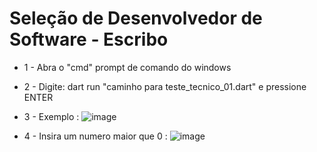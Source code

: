 # Seleção de Desenvolvedor de Software - Escribo


-  1 - Abra o "cmd" prompt de comando do windows

-  2 - Digite: dart run "caminho para teste_tecnico_01.dart" e pressione ENTER
  
-  3 - Exemplo : ![image](https://user-images.githubusercontent.com/39925526/150026651-6a6985da-adfa-42f2-9a53-d6febaa9cbb8.png)
  
-  4 - Insira um numero maior que 0 : ![image](https://user-images.githubusercontent.com/39925526/150026849-e1b1631b-6c67-46a9-bb1d-b3cae30a5ab4.png)

